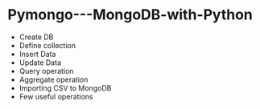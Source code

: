 # Pymongo---MongoDB-with-Python
- Create DB
- Define collection
- Insert Data
- Update Data
- Query operation
- Aggregate operation
- Importing CSV to MongoDB
- Few useful operations
